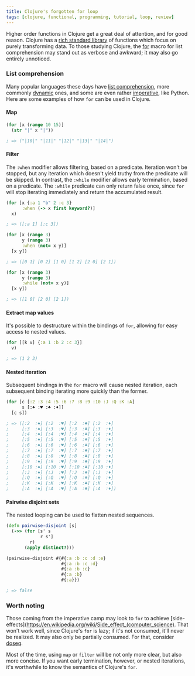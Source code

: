 ```yaml
---
title: Clojure's forgotten for loop
tags: [clojure, functional, programming, tutorial, loop, review]
---
```


Higher order functions in Clojure get a great deal of attention, and for good
reason. Clojure has a [rich standard library](http://www.clojureatlas.com/org.clojure:clojure:1.4.0.html) of functions which focus on purely transforming data. To those studying Clojure, the [for](https://www.conj.io/store/v1/org.clojure/clojure/1.8.0/clj/clojure.core/for) macro for list comprehension may stand out as verbose and awkward; it may also go entirely unnoticed.

### List comprehension
Many popular languages these days have [list comprehension](https://en.wikipedia.org/wiki/List_comprehension), more commonly [dynamic](https://en.wikipedia.org/wiki/Dynamic_programming_language) ones, and some are even rather [imperative](https://en.wikipedia.org/wiki/Imperative_programming), like Python. Here are some examples of how `for` can be used in Clojure.

#### Map
```clojure
(for [x (range 10 15)]
  (str "|" x "|"))

; => ("|10|" "|11|" "|12|" "|13|" "|14|")
```

#### Filter
The `:when` modifier allows filtering, based on a predicate. Iteration won't be
stopped, but any iteration which doesn't yield truthy from the predicate will be
skipped. In contrast, the `:while` modifier allows early termination, based on a
predicate. The `:while` predicate can only return false once, since `for` will
stop iterating immediately and return the accumulated result.

```clojure
(for [x {:a 1 "b" 2 :c 3}
      :when (-> x first keyword?)]
  x)

; => ([:a 1] [:c 3])

(for [x (range 3)
      y (range 3)
      :when (not= x y)]
  [x y])

; => ([0 1] [0 2] [1 0] [1 2] [2 0] [2 1])

(for [x (range 3)
      y (range 3)
      :while (not= x y)]
  [x y])

; => ([1 0] [2 0] [2 1])
```

#### Extract map values
It's possible to destructure within the bindings of `for`, allowing for easy
access to nested values.

```clojure
(for [[k v] {:a 1 :b 2 :c 3}]
  v)

; => (1 2 3)
```

#### Nested iteration
Subsequent bindings in the `for` macro will cause nested iteration, each
subsequent binding iterating more quickly than the former.

```clojure
(for [c [:2 :3 :4 :5 :6 :7 :8 :9 :10 :J :Q :K :A]
      s [:♠ :♥ :♣ :♦]]
  [c s])

; => ([:2  :♠] [:2  :♥] [:2  :♣] [:2  :♦]
;     [:3  :♠] [:3  :♥] [:3  :♣] [:3  :♦]
;     [:4  :♠] [:4  :♥] [:4  :♣] [:4  :♦]
;     [:5  :♠] [:5  :♥] [:5  :♣] [:5  :♦]
;     [:6  :♠] [:6  :♥] [:6  :♣] [:6  :♦]
;     [:7  :♠] [:7  :♥] [:7  :♣] [:7  :♦]
;     [:8  :♠] [:8  :♥] [:8  :♣] [:8  :♦]
;     [:9  :♠] [:9  :♥] [:9  :♣] [:9  :♦]
;     [:10 :♠] [:10 :♥] [:10 :♣] [:10 :♦]
;     [:J  :♠] [:J  :♥] [:J  :♣] [:J  :♦]
;     [:Q  :♠] [:Q  :♥] [:Q  :♣] [:Q  :♦]
;     [:K  :♠] [:K  :♥] [:K  :♣] [:K  :♦]
;     [:A  :♠] [:A  :♥] [:A  :♣] [:A  :♦])
```

#### Pairwise disjoint sets
The nested looping can be used to flatten nested sequences.

```clojure
(defn pairwise-disjoint [s]
  (->> (for [s' s
             r s']
         r)
       (apply distinct?)))

(pairwise-disjoint #{#{:a :b :c :d :e}
                     #{:a :b :c :d}
                     #{:a :b :c}
                     #{:a :b}
                     #{:a}})

; => false
```

### Worth noting
Those coming from the imperative camp may look to `for` to achieve [side-effects](https://en.wikipedia.org/wiki/Side_effect_(computer_science). That won't work well, since Clojure's `for` is lazy; if it's not consumed, it'll never be realized. It may also only be partially consumed. For that, consider [doseq](https://www.conj.io/store/v1/org.clojure/clojure/1.8.0/clj/clojure.core/doseq).

Most of the time, using `map` or `filter` will be not only more clear, but also
more concise. If you want early termination, however, or nested iterations, it's
worthwhile to know the semantics of Clojure's `for`.
